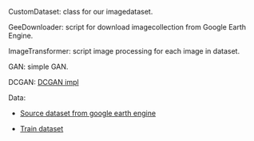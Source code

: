 CustomDataset: class for our imagedataset.

GeeDownloader: script for download imagecollection from Google Earth Engine.

ImageTransformer: script image processing for each image in dataset.

GAN: simple GAN.

DCGAN: [DCGAN impl](https://arxiv.org/abs/1511.06434)

Data:

* [Source dataset from google earth engine](https://drive.google.com/file/d/1ku51QnmpSqC-RoWNuzPWSS7CHLr20zJ4/view?usp=sharing)

* [Train dataset](https://drive.google.com/file/d/1rXJy1BzGRgtqGsl3bgQoTu3dW8x9pyIB/view?usp=sharing)